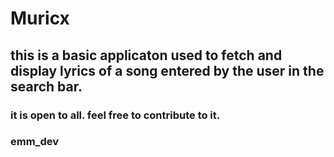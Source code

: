 # Muricx

## this is a basic applicaton used to fetch and display lyrics of a song entered by the user in the search bar.

### it is open to all. feel free to contribute to it.
### emm_dev

